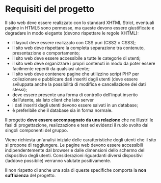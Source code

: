 # Requisiti del progetto
Il sito web deve essere realizzato con lo standard XHTML Strict, eventuali pagine in HTML5 sono permesse, ma queste devono essere giustificate e degradare in modo elegante (devono rispettare le regole XHTML):
- il layout deve essere realizzato con CSS puri (CSS2 o CSS3);
- il sito web deve rispettare la completa separazione tra contenuto, presentazione e comportamento;
- il sito web deve essere accessibile a tutte le categorie di utenti;
- il sito web deve organizzare i propri contenuti in modo da poter essere facilmente reperiti da qualsiasi utente;
- il sito web deve contenere pagine che utilizzino script PHP per collezionare e pubblicare dati inseriti dagli utenti (deve essere sviluppata anche la possibilità di modifica e cancellazione dei dati stessi);
- deve essere presente una forma di controllo dell’input inserito dall’utente, sia lato client che lato server
- i dati inseriti dagli utenti devono essere salvati in un database;
- è preferibile che il database sia in forma normale.

Il progetto **deve essere accompagnato da una relazione** che ne illustri le fasi di progettazione, realizzazione e test ed evidenzi il ruolo svolto dai singoli componenti del gruppo.

Viene richiesta un'analisi iniziale delle caratteristiche degli utenti che il sito si propone di raggiungere. Le pagine web devono essere accessibili indipendentemente dal browser e dalle dimensioni dello schermo del dispositivo degli utenti. Considerazioni riguardanti diversi dispositivi (laddove possibile) verranno valutate positivamente.

Il non rispetto di anche una sola di queste specifiche comporta la **non sufficienza** del progetto.
